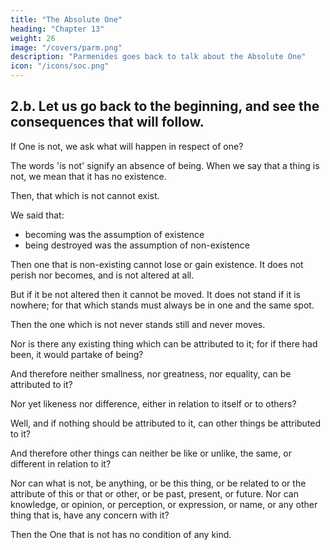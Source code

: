 ```yaml
---
title: "The Absolute One"
heading: "Chapter 13"
weight: 26
image: "/covers/parm.png"
description: "Parmenides goes back to talk about the Absolute One"
icon: "/icons/soc.png"
---
```




## 2.b. Let us go back to the beginning, and see the consequences that will follow.

If One is not, we ask what will happen in respect of one?

The words 'is not' signify an absence of being. When we say that a thing is not, we mean that it has no existence.<!-- , we mean that it is not in one way but is in another? or do we mean, absolutely, that what is not has in no sort or way or kind participation of being? -->

Then, that which is not cannot exist.

We said that:
- becoming was the assumption of existence
- being destroyed was the assumption of non-existence
<!-- - a non-existing thing can gain existence -->

Then one that is non-existing cannot lose or gain existence. It does not perish nor becomes, and is not altered at all.  

<!-- Then the one that is not, since it in no way partakes of being, neither perishes nor becomes? -->

<!-- Then it is not altered at all; for if it were it would become and be destroyed? -->

But if it be not altered then it cannot be moved. It does not stand if it is nowhere; for that which stands must always be in one and the same spot.

Then the one which is not never stands still and never moves.

Nor is there any existing thing which can be attributed to it; for if there had been, it would partake of being?

And therefore neither smallness, nor greatness, nor equality, can be attributed to it?

Nor yet likeness nor difference, either in relation to itself or to others?

Well, and if nothing should be attributed to it, can other things be attributed to it?

And therefore other things can neither be like or unlike, the same, or different in relation to it?

Nor can what is not, be anything, or be this thing, or be related to or the attribute of this or that or other, or be past, present, or future. Nor can knowledge, or opinion, or perception, or expression, or name, or any other thing that is, have any concern with it?

Then the One that is not has no condition of any kind.
